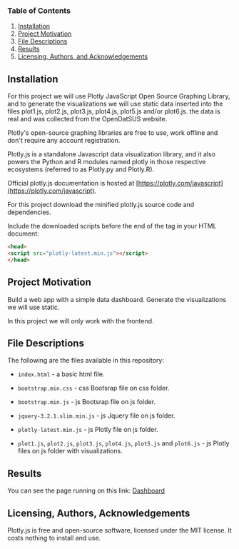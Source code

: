 ### Table of Contents

1. [Installation](#installation)
2. [Project Motivation](#motivation)
3. [File Descriptions](#files)
4. [Results](#results)
5. [Licensing, Authors, and Acknowledgements](#licensing)

## Installation <a name="installation"></a>

For this project we will use Plotly JavaScript Open Source Graphing Library, and to generate the visualizations we will use static data inserted into the files plot1.js, plot2.js, plot3.js, plot4.js, plot5.js and/or plot6.js. the data is real and was collected from the OpenDatSUS website.

Plotly's open-source graphing libraries are free to use, work offline and don't require any account registration.

Plotly.js is a standalone Javascript data visualization library, and it also powers the Python and R modules named plotly in those respective ecosystems (referred to as Plotly.py and Plotly.R).

Official plotly.js documentation is hosted at [https://plotly.com/javascript](https://plotly.com/javascript).

For this project download the minified plotly.js source code and dependencies.

Include the downloaded scripts before the end of the </head> tag in your HTML document:

```html
<head>
<script src="plotly-latest.min.js"></script>
</head>
```


## Project Motivation<a name="motivation"></a>

Build a web app with a simple data dashboard. Generate the visualizations we will use static.

In this project we will only work with the frontend. 


## File Descriptions <a name="files"></a>

The following are the files available in this repository:

* `index.html` - a basic html file. 

* `bootstrap.min.css` - css Bootsrap file on css folder.

* `bootstrap.min.js` - js Bootsrap file on js folder.

* `jquery-3.2.1.slim.min.js` - js Jquery file on js folder.

* `plotly-latest.min.js` - js Plotly file on js folder.

* `plot1.js`, `plot2.js`, `plot3.js`, `plot4.js`, `plot5.js` and `plot6.js` - js Plotly files on js folder with visualizations.


## Results<a name="results"></a>

You can see the page running on this link: [Dashboard](https://romulloferreira.github.io/data-dashboard/)

## Licensing, Authors, Acknowledgements<a name="licensing"></a>

Plotly.js is free and open-source software, licensed under the MIT license. It costs nothing to install and use. 


